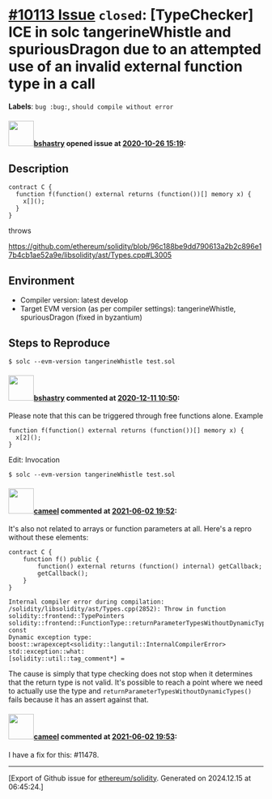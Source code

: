 # [\#10113 Issue](https://github.com/ethereum/solidity/issues/10113) `closed`: [TypeChecker] ICE in solc tangerineWhistle and spuriousDragon due to an attempted use of an invalid external function type in a call
**Labels**: `bug :bug:`, `should compile without error`


#### <img src="https://avatars.githubusercontent.com/u/2388185?v=4" width="50">[bshastry](https://github.com/bshastry) opened issue at [2020-10-26 15:19](https://github.com/ethereum/solidity/issues/10113):

## Description

```
contract C {
  function f(function() external returns (function())[] memory x) {
    x[]();
  }
}
```

throws

https://github.com/ethereum/solidity/blob/96c188be9dd790613a2b2c896e17b4cb1ae52a9e/libsolidity/ast/Types.cpp#L3005

## Environment

- Compiler version: latest develop
- Target EVM version (as per compiler settings): tangerineWhistle, spuriousDragon (fixed in byzantium)


## Steps to Reproduce

```
$ solc --evm-version tangerineWhistle test.sol
```

#### <img src="https://avatars.githubusercontent.com/u/2388185?v=4" width="50">[bshastry](https://github.com/bshastry) commented at [2020-12-11 10:50](https://github.com/ethereum/solidity/issues/10113#issuecomment-743123137):

Please note that this can be triggered through free functions alone. Example

```
function f(function() external returns (function())[] memory x) {
  x[2]();
}
```

Edit: Invocation
```
$ solc --evm-version tangerineWhistle test.sol
```

#### <img src="https://avatars.githubusercontent.com/u/137030?v=4" width="50">[cameel](https://github.com/cameel) commented at [2021-06-02 19:52](https://github.com/ethereum/solidity/issues/10113#issuecomment-853340028):

It's also not related to arrays or function parameters at all. Here's a repro without these elements:

```solidity
contract C {
    function f() public {
        function() external returns (function() internal) getCallback;
        getCallback();
    }
}
```
```
Internal compiler error during compilation:
/solidity/libsolidity/ast/Types.cpp(2852): Throw in function solidity::frontend::TypePointers solidity::frontend::FunctionType::returnParameterTypesWithoutDynamicTypes() const
Dynamic exception type: boost::wrapexcept<solidity::langutil::InternalCompilerError>
std::exception::what:
[solidity::util::tag_comment*] =
```

The cause is simply that type checking does not stop when it determines that the return type is not valid. It's possible to reach a point where we need to actually use the type and `returnParameterTypesWithoutDynamicTypes()` fails because it has an assert against that.

#### <img src="https://avatars.githubusercontent.com/u/137030?v=4" width="50">[cameel](https://github.com/cameel) commented at [2021-06-02 19:53](https://github.com/ethereum/solidity/issues/10113#issuecomment-853340318):

I have a fix for this: #11478.


-------------------------------------------------------------------------------



[Export of Github issue for [ethereum/solidity](https://github.com/ethereum/solidity). Generated on 2024.12.15 at 06:45:24.]
